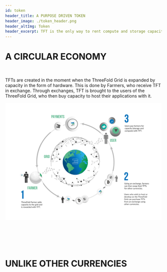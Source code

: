 ```yaml
---
id: token
header_title: A PURPOSE DRIVEN TOKEN
header_image: ./token_header.png
header_altImg: Token
header_excerpt: TFT is the only way to rent compute and storage capacity on the ThreeFold Grid - which has the potential to gain significant market share in today's public cloud market.
---
```


# A CIRCULAR ECONOMY
</br>

TFTs are created in the moment when the ThreeFold Grid is expanded by capacity in the form of hardware. This is done by Farmers, who receive TFT in exchange. Through exchanges, TFT is brought to the users of the ThreeFold Grid, who then buy capacity to host their applications with it.
</br>

![](./token_overview.png)

</br>
</br>
</br>
</br>

# UNLIKE OTHER CURRENCIES

